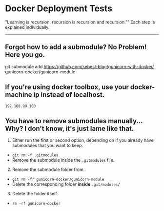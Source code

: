 # Docker Deployment Tests
"Learning is recursion, recursion is recursion and recursion.""
Each step is explained individually.

***
## Forgot how to add a submodule? No Problem! Here you go.
git submodule add https://github.com/sebest-blog/gunicorn-with-docker/ gunicorn-docker/gunicorn-module

## If you're using docker toolbox, use your docker-machine ip instead of localhost.
`192.168.99.100`

## You have to remove submodules manually... Why? I don't know, it's just lame like that.
1. Either run the first or second option, depending on if you already have submodules that you want to keep.  
  - `git rm -f .gitmodules`
  - Remove the submodule inside the `.gitmodules` file.
2. Remove the submodule folder from .
  - `git rm -fr gunicorn-docker/gunicorn-module`
  - Delete the corresponding folder __inside__ `.git/modules/`
3. Delete the folder itself.
  - `rm -rf gunicorn-docker`
